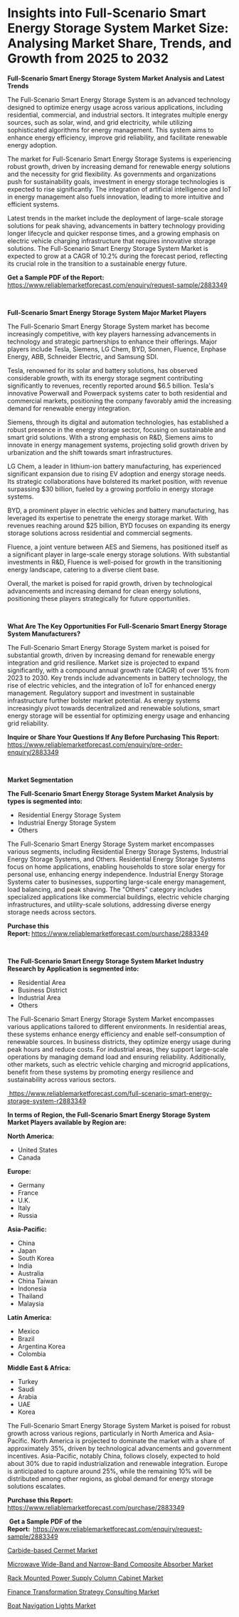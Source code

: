 <p><h1>Insights into Full-Scenario Smart Energy Storage System Market Size: Analysing Market Share, Trends, and Growth from 2025 to 2032</h1></p><p><strong>Full-Scenario Smart Energy Storage System Market Analysis and Latest Trends</strong></p>
<p><p>The Full-Scenario Smart Energy Storage System is an advanced technology designed to optimize energy usage across various applications, including residential, commercial, and industrial sectors. It integrates multiple energy sources, such as solar, wind, and grid electricity, while utilizing sophisticated algorithms for energy management. This system aims to enhance energy efficiency, improve grid reliability, and facilitate renewable energy adoption.</p><p>The market for Full-Scenario Smart Energy Storage Systems is experiencing robust growth, driven by increasing demand for renewable energy solutions and the necessity for grid flexibility. As governments and organizations push for sustainability goals, investment in energy storage technologies is expected to rise significantly. The integration of artificial intelligence and IoT in energy management also fuels innovation, leading to more intuitive and efficient systems.</p><p>Latest trends in the market include the deployment of large-scale storage solutions for peak shaving, advancements in battery technology providing longer lifecycle and quicker response times, and a growing emphasis on electric vehicle charging infrastructure that requires innovative storage solutions. The Full-Scenario Smart Energy Storage System Market is expected to grow at a CAGR of 10.2% during the forecast period, reflecting its crucial role in the transition to a sustainable energy future.</p></p>
<p><strong>Get a Sample PDF of the Report:&nbsp;</strong> <a href="https://www.reliablemarketforecast.com/enquiry/request-sample/2883349?utm_campaign=1130&utm_medium=2&utm_source=Github&utm_content=ia&utm_term=13032025&utm_id=full-scenario-smart-energy-storage-system">https://www.reliablemarketforecast.com/enquiry/request-sample/2883349</a></p>
<p>&nbsp;</p>
<p><strong>Full-Scenario Smart Energy Storage System Major Market Players</strong></p>
<p><p>The Full-Scenario Smart Energy Storage System market has become increasingly competitive, with key players harnessing advancements in technology and strategic partnerships to enhance their offerings. Major players include Tesla, Siemens, LG Chem, BYD, Sonnen, Fluence, Enphase Energy, ABB, Schneider Electric, and Samsung SDI.</p><p>Tesla, renowned for its solar and battery solutions, has observed considerable growth, with its energy storage segment contributing significantly to revenues, recently reported around $6.5 billion. Tesla's innovative Powerwall and Powerpack systems cater to both residential and commercial markets, positioning the company favorably amid the increasing demand for renewable energy integration.</p><p>Siemens, through its digital and automation technologies, has established a robust presence in the energy storage sector, focusing on sustainable and smart grid solutions. With a strong emphasis on R&D, Siemens aims to innovate in energy management systems, projecting solid growth driven by urbanization and the shift towards smart infrastructures.</p><p>LG Chem, a leader in lithium-ion battery manufacturing, has experienced significant expansion due to rising EV adoption and energy storage needs. Its strategic collaborations have bolstered its market position, with revenue surpassing $30 billion, fueled by a growing portfolio in energy storage systems.</p><p>BYD, a prominent player in electric vehicles and battery manufacturing, has leveraged its expertise to penetrate the energy storage market. With revenues reaching around $25 billion, BYD focuses on expanding its energy storage solutions across residential and commercial segments.</p><p>Fluence, a joint venture between AES and Siemens, has positioned itself as a significant player in large-scale energy storage solutions. With substantial investments in R&D, Fluence is well-poised for growth in the transitioning energy landscape, catering to a diverse client base.</p><p>Overall, the market is poised for rapid growth, driven by technological advancements and increasing demand for clean energy solutions, positioning these players strategically for future opportunities.</p></p>
<p>&nbsp;</p>
<p><strong>What Are The Key Opportunities For Full-Scenario Smart Energy Storage System Manufacturers?</strong></p>
<p><p>The Full-Scenario Smart Energy Storage System market is poised for substantial growth, driven by increasing demand for renewable energy integration and grid resilience. Market size is projected to expand significantly, with a compound annual growth rate (CAGR) of over 15% from 2023 to 2030. Key trends include advancements in battery technology, the rise of electric vehicles, and the integration of IoT for enhanced energy management. Regulatory support and investment in sustainable infrastructure further bolster market potential. As energy systems increasingly pivot towards decentralized and renewable solutions, smart energy storage will be essential for optimizing energy usage and enhancing grid reliability.</p></p>
<p><strong>Inquire or Share Your Questions If Any Before Purchasing This Report:</strong> <a href="https://www.reliablemarketforecast.com/enquiry/pre-order-enquiry/2883349?utm_campaign=1130&utm_medium=2&utm_source=Github&utm_content=ia&utm_term=13032025&utm_id=full-scenario-smart-energy-storage-system">https://www.reliablemarketforecast.com/enquiry/pre-order-enquiry/2883349</a></p>
<p>&nbsp;</p>
<p><strong>Market Segmentation</strong></p>
<p><strong>The Full-Scenario Smart Energy Storage System Market Analysis by types is segmented into:</strong></p>
<p><ul><li>Residential Energy Storage System</li><li>Industrial Energy Storage System</li><li>Others</li></ul></p>
<p><p>The Full-Scenario Smart Energy Storage System market encompasses various segments, including Residential Energy Storage Systems, Industrial Energy Storage Systems, and Others. Residential Energy Storage Systems focus on home applications, enabling households to store solar energy for personal use, enhancing energy independence. Industrial Energy Storage Systems cater to businesses, supporting large-scale energy management, load balancing, and peak shaving. The "Others" category includes specialized applications like commercial buildings, electric vehicle charging infrastructures, and utility-scale solutions, addressing diverse energy storage needs across sectors.</p></p>
<p><strong>Purchase this Report:&nbsp;</strong><a href="https://www.reliablemarketforecast.com/purchase/2883349?utm_campaign=1130&utm_medium=2&utm_source=Github&utm_content=ia&utm_term=13032025&utm_id=full-scenario-smart-energy-storage-system">https://www.reliablemarketforecast.com/purchase/2883349</a></p>
<p>&nbsp;</p>
<p><strong>The Full-Scenario Smart Energy Storage System Market Industry Research by Application is segmented into:</strong></p>
<p><ul><li>Residential Area</li><li>Business District</li><li>Industrial Area</li><li>Others</li></ul></p>
<p><p>The Full-Scenario Smart Energy Storage System Market encompasses various applications tailored to different environments. In residential areas, these systems enhance energy efficiency and enable self-consumption of renewable sources. In business districts, they optimize energy usage during peak hours and reduce costs. For industrial areas, they support large-scale operations by managing demand load and ensuring reliability. Additionally, other markets, such as electric vehicle charging and microgrid applications, benefit from these systems by promoting energy resilience and sustainability across various sectors.</p></p>
<p><a href="https://www.reliablemarketforecast.com/full-scenario-smart-energy-storage-system-r2883349?utm_campaign=1130&utm_medium=2&utm_source=Github&utm_content=ia&utm_term=13032025&utm_id=full-scenario-smart-energy-storage-system">&nbsp;https://www.reliablemarketforecast.com/full-scenario-smart-energy-storage-system-r2883349</a></p>
<p><strong>In terms of Region, the Full-Scenario Smart Energy Storage System Market Players available by Region are:</strong></p>
<p>
    <p> <strong> North America: </strong>
        <ul>
            <li>United States</li>
            <li>Canada</li>
        </ul>
        </p> 
    <p> <strong> Europe: </strong>
        <ul>
            <li>Germany</li>
            <li>France</li>
            <li>U.K.</li>
            <li>Italy</li>
            <li>Russia</li>
        </ul>
        </p> 
    <p> <strong> Asia-Pacific: </strong>
        <ul>
            <li>China</li>
            <li>Japan</li>
            <li>South Korea</li>
            <li>India</li>
            <li>Australia</li>
            <li>China Taiwan</li>
            <li>Indonesia</li>
            <li>Thailand</li>
            <li>Malaysia</li>
        </ul>
        </p> 
    <p> <strong> Latin America: </strong>
        <ul>
            <li>Mexico</li>
            <li>Brazil</li>
            <li>Argentina Korea</li>
            <li>Colombia</li>
        </ul>
        </p> 
    <p> <strong> Middle East & Africa: </strong>
        <ul>
            <li>Turkey</li>
            <li>Saudi</li>
            <li>Arabia</li>
            <li>UAE</li>
            <li>Korea</li>
        </ul>
    </p>
    </p>
<p><p>The Full-Scenario Smart Energy Storage System Market is poised for robust growth across various regions, particularly in North America and Asia-Pacific. North America is projected to dominate the market with a share of approximately 35%, driven by technological advancements and government incentives. Asia-Pacific, notably China, follows closely, expected to hold about 30% due to rapid industrialization and renewable integration. Europe is anticipated to capture around 25%, while the remaining 10% will be distributed among other regions, as global demand for energy storage solutions escalates.</p></p>
<p><strong>Purchase this Report: </strong><a href="https://www.reliablemarketforecast.com/purchase/2883349?utm_campaign=1130&utm_medium=2&utm_source=Github&utm_content=ia&utm_term=13032025&utm_id=full-scenario-smart-energy-storage-system">https://www.reliablemarketforecast.com/purchase/2883349</a></p>
<p>&nbsp;<strong>Get a Sample PDF of the Report:&nbsp;&nbsp;</strong><a href="https://www.reliablemarketforecast.com/enquiry/request-sample/2883349?utm_campaign=1130&utm_medium=2&utm_source=Github&utm_content=ia&utm_term=13032025&utm_id=full-scenario-smart-energy-storage-system">https://www.reliablemarketforecast.com/enquiry/request-sample/2883349</a></p>
<p><strong></strong></p>
<p><p><a href="https://github.com/wantadhagino/Market-Research-Report-List-1/blob/main/carbide-based-cermet-market.md?utm_campaign=1130&utm_medium=2&utm_source=Github&utm_content=ia&utm_term=13032025&utm_id=full-scenario-smart-energy-storage-system">Carbide-based Cermet Market</a></p><p><a href="https://github.com/stunzkocotpv/Market-Research-Report-List-1/blob/main/microwave-wide-band-and-narrow-band-composite-absorber-market.md?utm_campaign=1130&utm_medium=2&utm_source=Github&utm_content=ia&utm_term=13032025&utm_id=full-scenario-smart-energy-storage-system">Microwave Wide-Band and Narrow-Band Composite Absorber Market</a></p><p><a href="https://github.com/snapetylerho/Market-Research-Report-List-1/blob/main/rack-mounted-power-supply-column-cabinet-market.md?utm_campaign=1130&utm_medium=2&utm_source=Github&utm_content=ia&utm_term=13032025&utm_id=full-scenario-smart-energy-storage-system">Rack Mounted Power Supply Column Cabinet Market</a></p><p><a href="https://github.com/hatlepigna2s/Market-Research-Report-List-1/blob/main/finance-transformation-strategy-consulting-market.md?utm_campaign=1130&utm_medium=2&utm_source=Github&utm_content=ia&utm_term=13032025&utm_id=full-scenario-smart-energy-storage-system">Finance Transformation Strategy Consulting Market</a></p><p><a href="https://github.com/iwanesucices/Market-Research-Report-List-1/blob/main/boat-navigation-lights-market.md?utm_campaign=1130&utm_medium=2&utm_source=Github&utm_content=ia&utm_term=13032025&utm_id=full-scenario-smart-energy-storage-system">Boat Navigation Lights Market</a></p></p>